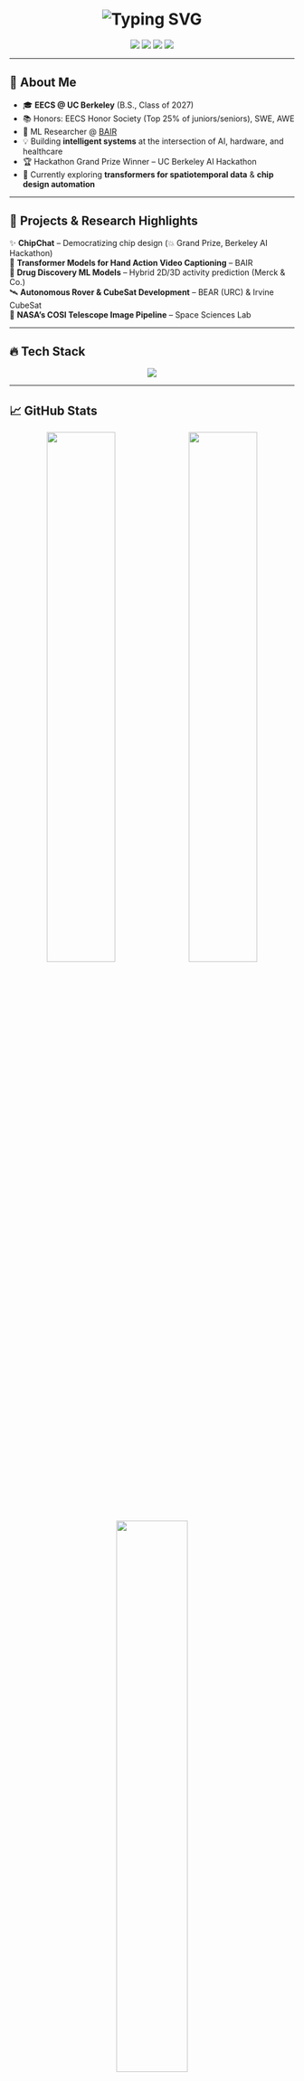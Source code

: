 <h1 align="center">
  <img src="https://readme-typing-svg.demolab.com?font=Fira+Code&size=36&pause=1000&color=F76C6C&center=true&vCenter=true&width=435&lines=Hi+%F0%9F%91%8B%2C+I'm+Aditi+Jain;ML+Researcher+%E2%80%A2+Software+Engineer+%E2%80%A2+Builder+of+Future+Systems" alt="Typing SVG" />
</h1>

<p align="center">
  <a href="https://aditi-jain.vercel.app/"><img src="https://img.shields.io/badge/Portfolio-000?style=for-the-badge&logo=vercel&logoColor=white" /></a>
  <a href="mailto:aditijain@berkeley.edu"><img src="https://img.shields.io/badge/Email-D14836?style=for-the-badge&logo=gmail&logoColor=white" /></a>
  <a href="https://linkedin.com/in/aditi-jain"><img src="https://img.shields.io/badge/LinkedIn-0A66C2?style=for-the-badge&logo=linkedin&logoColor=white" /></a>
  <a href="https://github.com/aditijain"><img src="https://img.shields.io/badge/GitHub-181717?style=for-the-badge&logo=github&logoColor=white" /></a>
</p>

---

## 🌟 About Me
- 🎓 **EECS @ UC Berkeley** (B.S., Class of 2027)  
- 📚 Honors: EECS Honor Society (Top 25% of juniors/seniors), SWE, AWE  
- 🔬 ML Researcher @ [BAIR](https://bair.berkeley.edu/)  
- 💡 Building **intelligent systems** at the intersection of AI, hardware, and healthcare  
- 🏆 Hackathon Grand Prize Winner – UC Berkeley AI Hackathon  
- 🌱 Currently exploring **transformers for spatiotemporal data** & **chip design automation**  

---

## 🚀 Projects & Research Highlights
✨ **ChipChat** – Democratizing chip design (💥 Grand Prize, Berkeley AI Hackathon)  
🧠 **Transformer Models for Hand Action Video Captioning** – BAIR  
🧬 **Drug Discovery ML Models** – Hybrid 2D/3D activity prediction (Merck & Co.)  
🛰 **Autonomous Rover & CubeSat Development** – BEAR (URC) & Irvine CubeSat  
💫 **NASA’s COSI Telescope Image Pipeline** – Space Sciences Lab  

---

## 🔥 Tech Stack
<p align="center">
  <img src="https://skillicons.dev/icons?i=python,pytorch,tensorflow,java,cpp,react,docker,postgres,aws,arduino&perline=6" />
</p>

---

## 📈 GitHub Stats
<p align="center">
  <img src="https://github-readme-stats.vercel.app/api?username=aditi-jain1&show_icons=true&theme=tokyonight&hide_border=true&rank_icon=github&count_private=true" width="49%" />
  <img src="https://github-readme-streak-stats.herokuapp.com/?user=aditi-jain1&theme=tokyonight&hide_border=true" width="49%" />
</p>

<p align="center">
  <img src="https://github-readme-stats.vercel.app/api/top-langs/?username=aditi-jain1&layout=compact&theme=tokyonight&hide_border=true&langs_count=8" width="50%"/>
</p>

---

## 🏆 GitHub Trophies
<p align="center">
  <img src="https://github-profile-trophy.vercel.app/?username=aditi-jain1&theme=radical&margin-w=15&no-frame=true&no-bg=true" />
</p>

---

## 🌐 Connect With Me
<p align="center">
  <a href="https://linkedin.com/in/aditi-jain">
    <img src="https://cdn.jsdelivr.net/gh/devicons/devicon/icons/linkedin/linkedin-original.svg" width="40" />
  </a>
  <a href="https://github.com/aditijain">
    <img src="https://cdn.jsdelivr.net/gh/devicons/devicon/icons/github/github-original.svg" width="40" />
  </a>
  <a href="mailto:aditijain@berkeley.edu">
    <img src="https://cdn.jsdelivr.net/gh/devicons/devicon/icons/google/google-original.svg" width="40" />
  </a>
  <a href="https://aditi-jain.vercel.app/">
    <img src="https://cdn.jsdelivr.net/gh/devicons/devicon/icons/chrome/chrome-original.svg" width="40" />
  </a>
</p>

---

<p align="center">
  <img src="https://activity-graph.herokuapp.com/graph?username=aditijain&theme=tokyo-night&hide_border=true" width="100%" />
</p>

<p align="center">
  <img src="https://visitor-badge.laobi.icu/badge?page_id=aditijain.aditijain&style=flat-square&color=F76C6C" alt="visitors" />
</p>
